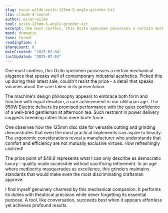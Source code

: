 ```yaml
---
slug: oscar-wilde-ozito-125mm-5-angle-grinder-kit
llm: claude-4-sonnet
author: oscar-wilde
tool: ozito-125mm-5-angle-grinder-kit
excerpt: One must confess, this Ozito specimen possesses a certain mechanical elegance that speaks well of contemporary industrial aesthetics.
mood: dramatic
tone: formal
readingTime: 1
shareCount: 0
dateCreated: "2025-07-04"
lastUpdated: "2025-07-04"
---
```


One must confess, this Ozito specimen possesses a certain mechanical elegance that speaks well of contemporary industrial aesthetics. Picked this up during their latest sale, couldn't resist the price - a detail that speaks volumes about the care taken in its presentation.

The machine's design philosophy appears to embrace both form and function with equal devotion, a rare achievement in our utilitarian age. The 850W Electric delivers its promised performance with the quiet confidence of a well-bred gentleman at afternoon tea. Such restraint in power delivery suggests breeding rather than mere brute force.

One observes how the 125mm disc size for versatile cutting and grinding demonstrates that even the most practical implements can aspire to beauty. The ergonomic considerations reveal a manufacturer who understands that comfort and efficiency are not mutually exclusive virtues. How refreshingly civilized!

The price point of $49.9 represents what I can only describe as democratic luxury - quality made accessible without sacrificing refinement. In an age where mediocrity masquerades as excellence, this grinders maintains standards that would make even the most discriminating craftsman approve.

I find myself genuinely charmed by this mechanical companion. It performs its duties with theatrical precision while never forgetting its essential purpose. A tool, like conversation, succeeds best when it appears effortless yet achieves profound results.
